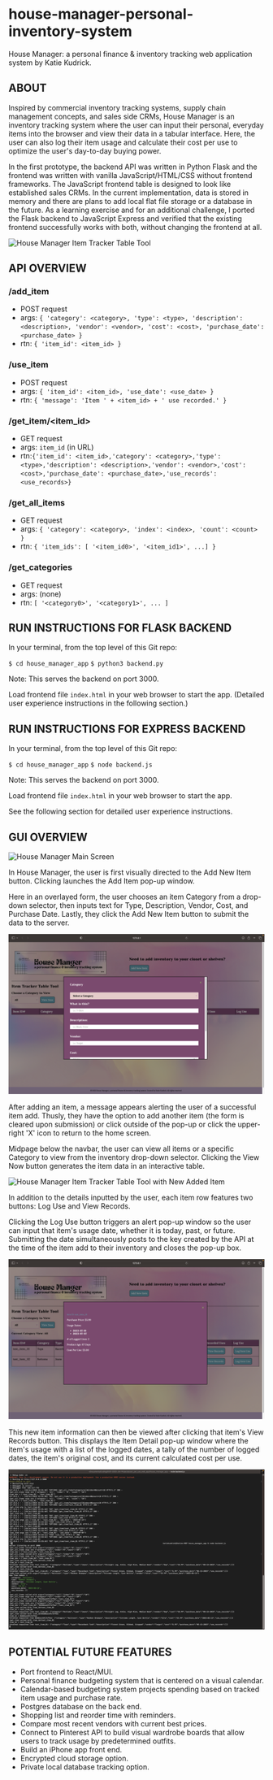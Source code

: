 
# house-manager-personal-inventory-system

House Manager: a personal finance & inventory tracking web application system by Katie Kudrick.

## ABOUT

Inspired by commercial inventory tracking systems, supply chain management concepts, and sales side CRMs, House Manager is an inventory tracking system where the user can input their personal, everyday items into the browser and view their data in a tabular interface. Here, the user can also log their item usage and calculate their cost per use to optimize the user's day-to-day buying power.

In the first prototype, the backend API was written in Python Flask and the frontend was written with vanilla JavaScript/HTML/CSS without frontend frameworks. The JavaScript frontend table is designed to look like established sales CRMs. In the current implementation, data is stored in memory and there are plans to add local flat file storage or a database in the future. As a learning exercise and for an additional challenge, I ported the Flask backend to JavaScript Express and verified that the existing frontend successfully works with both, without changing the frontend at all.

![House Manager Item Tracker Table Tool](info_files/house-manager-screen-03.png)

## API OVERVIEW

### /add_item
- POST request
- args: `{ 'category': <category>, 'type': <type>, 'description': <description>, 'vendor': <vendor>, 'cost': <cost>, 'purchase_date': <purchase_date> }`
- rtn: `{ 'item_id': <item_id> }`

### /use_item
- POST request
- args: `{ 'item_id': <item_id>, 'use_date': <use_date> }`
- rtn: `{ 'message': 'Item ' + <item_id> + ' use recorded.' }`

### /get_item/<item_id>
- GET request
- args: `item_id` (in URL)
- rtn:`{'item_id': <item_id>,'category': <category>,'type': <type>,'description': <description>,'vendor': <vendor>,'cost': <cost>,'purchase_date': <purchase_date>,'use_records': <use_records>}`

### /get_all_items
- GET request
- args: `{ 'category': <category>, 'index': <index>, 'count': <count> }`
- rtn: `{ 'item_ids': [ '<item_id0>', '<item_id1>', ...] }`

### /get_categories
- GET request
- args: (none)
- rtn: `[ '<category0>', '<category1>', ... ]`

## RUN INSTRUCTIONS FOR FLASK BACKEND

In your terminal, from the top level of this Git repo:

`$ cd house_manager_app`
`$ python3 backend.py`

Note: This serves the backend on port 3000.

Load frontend file `index.html` in your web browser to start the app. (Detailed user experience instructions in the following section.)

## RUN INSTRUCTIONS FOR EXPRESS BACKEND

In your terminal, from the top level of this Git repo:

`$ cd house_manager_app`
`$ node backend.js`

Note: This serves the backend on port 3000.

Load frontend file `index.html` in your web browser to start the app.

See the following section for detailed user experience instructions.

## GUI OVERVIEW

![House Manager Main Screen](info_files/house-manager-screen-01.png)

In House Manager, the user is first visually directed to the Add New Item button. Clicking launches the Add Item pop-up window.

Here in an overlayed form, the user chooses an item Category from a drop-down selector, then inputs text for Type, Description, Vendor, Cost, and Purchase Date. Lastly, they click the Add New Item button to submit the data to the server.

![House Manager Add New Item Pop-Up Window](info_files/house-manager-screen-02.png)

After adding an item, a message appears alerting the user of a successful item add. Thusly, they have the option to add another item (the form is cleared upon submission) or click outside of the pop-up or click the upper-right 'X' icon to return to the home screen.

Midpage below the navbar, the user can view all items or a specific Category to view from the inventory drop-down selector. Clicking the View Now button generates the item data in an interactive table.

![House Manager Item Tracker Table Tool with New Added Item](info_files/house-manager-screen-05.png)

In addition to the details inputted by the user, each item row features two buttons: Log Use and View Records.

Clicking the Log Use button triggers an alert pop-up window so the user can input that item's usage date, whether it is today, past, or future. Submitting the date simultaneously posts to the key created by the API at the time of the item add to their inventory and closes the pop-up box.

![House Manager Item Information Details Pop-Up](info_files/house-manager-screen-04.png)

This new item information can then be viewed after clicking that item's View Records button. This displays the Item Detail pop-up window where the item's usage with a list of the logged dates, a tally of the number of logged dates, the item's original cost, and its current calculated cost per use.

![House Manager API Server Messages](info_files/house-manager-server-terminal.png)

## POTENTIAL FUTURE FEATURES

- Port frontend to React/MUI.
- Personal finance budgeting system that is centered on a visual calendar.
- Calendar-based budgeting system projects spending based on tracked item usage and purchase rate.
- Postgres database on the back end.
- Shopping list and reorder time with reminders.
- Compare most recent vendors with current best prices.
- Connect to Pinterest API to build visual wardrobe boards that allow users to track usage by predetermined outfits.
- Build an iPhone app front end.
- Encrypted cloud storage option.
- Private local database tracking option.
